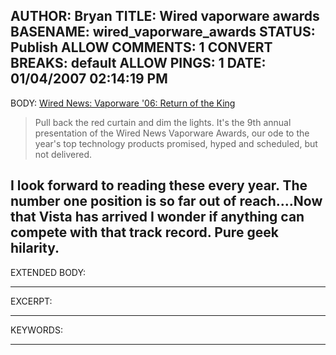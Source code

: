 AUTHOR: Bryan
TITLE: Wired vaporware awards
BASENAME: wired_vaporware_awards
STATUS: Publish
ALLOW COMMENTS: 1
CONVERT BREAKS: __default__
ALLOW PINGS: 1
DATE: 01/04/2007 02:14:19 PM
-----
BODY:
<a title="Wired News: Vaporware '06: Return of the King" href="http://www.wired.com/news/technology/0,72350-0.html?tw=rss.index">Wired News: Vaporware '06: Return of the King</a>

<blockquote>Pull back the red curtain and dim the lights. It's the 9th annual presentation of the Wired News Vaporware Awards, our ode to the year's top technology products promised, hyped and scheduled, but not delivered.</blockquote>

I look forward to reading these every year. The number one position is so far out of reach....Now that Vista has arrived I wonder if anything can compete with that track record.  Pure geek hilarity.
-----
EXTENDED BODY:

-----
EXCERPT:

-----
KEYWORDS:

-----


